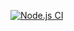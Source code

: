 [![Node.js CI](https://github.com/lasity34/settings-bill-expressjs/actions/workflows/node.js.yml/badge.svg)](https://github.com/lasity34/settings-bill-expressjs/actions/workflows/node.js.yml)
